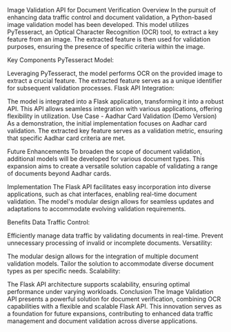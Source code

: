 Image Validation API for Document Verification
Overview
In the pursuit of enhancing data traffic control and document validation, a Python-based image validation model has been developed. This model utilizes PyTesseract, an Optical Character Recognition (OCR) tool, to extract a key feature from an image. The extracted feature is then used for validation purposes, ensuring the presence of specific criteria within the image.

Key Components
PyTesseract Model:

Leveraging PyTesseract, the model performs OCR on the provided image to extract a crucial feature.
The extracted feature serves as a unique identifier for subsequent validation processes.
Flask API Integration:

The model is integrated into a Flask application, transforming it into a robust API.
This API allows seamless integration with various applications, offering flexibility in utilization.
Use Case - Aadhar Card Validation (Demo Version)
As a demonstration, the initial implementation focuses on Aadhar card validation. The extracted key feature serves as a validation metric, ensuring that specific Aadhar card criteria are met.

Future Enhancements
To broaden the scope of document validation, additional models will be developed for various document types. This expansion aims to create a versatile solution capable of validating a range of documents beyond Aadhar cards.

Implementation
The Flask API facilitates easy incorporation into diverse applications, such as chat interfaces, enabling real-time document validation. The model's modular design allows for seamless updates and adaptations to accommodate evolving validation requirements.

Benefits
Data Traffic Control:

Efficiently manage data traffic by validating documents in real-time.
Prevent unnecessary processing of invalid or incomplete documents.
Versatility:

The modular design allows for the integration of multiple document validation models.
Tailor the solution to accommodate diverse document types as per specific needs.
Scalability:

The Flask API architecture supports scalability, ensuring optimal performance under varying workloads.
Conclusion
The Image Validation API presents a powerful solution for document verification, combining OCR capabilities with a flexible and scalable Flask API. This innovation serves as a foundation for future expansions, contributing to enhanced data traffic management and document validation across diverse applications.

